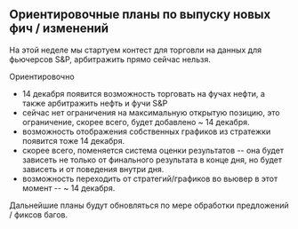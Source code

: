 Ориентировочные планы по выпуску новых фич / изменений
-----------------------

На этой неделе мы стартуем контест для торговли на данных для фьючерсов S&P, арбитражить прямо сейчас нельзя.

Ориентировочно

- 14 декабря появится возможность торговать на фучах нефти, а также арбитражить нефть и фучи S&P
- сейчас нет ограничения на максимальную открытую позицию, это ограничение, скорее всего, будет добавлено ~ 14 декабря.
- возможность отображения собственных графиков из стратежки появится тоже 14 декабря.
- скорее всего, поменяется система оценки результатов -- она будет зависеть не только от финального результата в конце дня, но будет зависеть и от поведения внутри дня.
- возможность переходить от стратегий/графиков во вьювер в этот момент -- ~ 14 декабря.

Дальнейшие планы будут обновляться по мере обработки предложений / фиксов багов.
